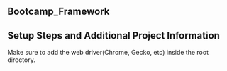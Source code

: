 ## Bootcamp_Framework

## Setup Steps and Additional Project Information
Make sure to add the web driver(Chrome, Gecko, etc) inside the root directory.
